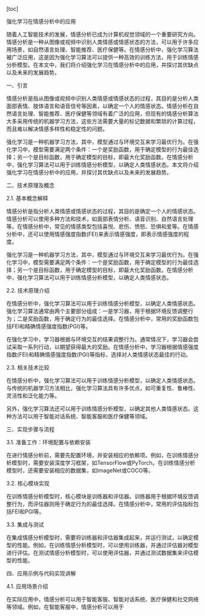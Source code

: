 
[toc]                    
                
                
强化学习在情感分析中的应用

随着人工智能技术的发展，情感分析已成为计算机视觉领域的一个重要研究方向。情感分析是一种从图像或视频中识别人类情感或情感状态的方法，可以用于许多应用场景，如自然语言处理、智能推荐、医疗保健等。在情感分析中，强化学习算法被广泛应用，这是因为强化学习算法可以提供一种高效的训练方法，用于训练情感分析模型。在本文中，我们将介绍强化学习在情感分析中的应用，并探讨其优缺点以及未来的发展趋势。

一、引言

情感分析是指从图像或视频中识别人类情感或情感状态的过程，其目的是分析人类面部表情、肢体语言和语音信号等因素，以确定一个人的情感状态。情感分析在自然语言处理、智能推荐、医疗保健等领域有着广泛的应用，但现有的情感分析算法大多采用传统的机器学习方法，这些方法需要大量的标记数据和繁琐的计算过程，而且难以解决情感多样性和稳定性的问题。

强化学习是一种机器学习方法，其中，模型通过与环境交互来学习最优行为。在强化学习中，模型需要满足两个条件：一个是奖励函数，用于确定模型的行为最佳选择；另一个是目标函数，用于确定模型的目标，即最大化奖励函数。在情感分析中，强化学习算法可以用于训练情感分析模型，以确定人类情感状态。本文将介绍强化学习在情感分析中的应用，并探讨其优缺点以及未来的发展趋势。

二、技术原理及概念

2.1. 基本概念解释

情感分析是指分析人类情感或情感状态的过程，其目的是确定一个人的情感状态。情感分析可以使用多种方法和技术，如面部表情分析、语音识别、自然语言处理等。在情感分析中，常见的情感类型包括喜悦、悲伤、愤怒、恐惧和爱等。在情感分析中，还可以使用情感强度指数(FEI)来表示情感强度，即表示情感强度的程度。

强化学习是一种机器学习方法，其中，模型通过与环境交互来学习最优行为。在强化学习中，模型需要满足两个条件：一个是奖励函数，用于确定模型的行为最佳选择；另一个是目标函数，用于确定模型的目标，即最大化奖励函数。在情感分析中，强化学习算法可以用于训练情感分析模型，以确定人类情感状态。

2.2. 技术原理介绍

在情感分析中，强化学习算法可以用于训练情感分析模型，以确定人类情感状态。强化学习算法通常由两个主要部分组成：一是学习器，用于根据环境反馈调整行为；二是奖励函数，用于确定行为的最佳选择。在情感分析中，常用的奖励函数包括FEI和精确情感强度指数(PGI)等。

在强化学习中，学习器根据与环境交互的结果调整行为。通常情况下，学习器会尝试采取一系列行动，以期望获得最大的奖励。在情感分析中，学习器根据情感强度指数(FEI)和精确情感强度指数(PGI)等指标，选择对人类情感状态最佳的行动。

2.3. 相关技术比较

在情感分析中，强化学习算法可以用于训练情感分析模型，以确定人类情感状态。与传统的机器学习方法相比，强化学习算法具有许多优点，如可重复性、鲁棒性、灵活性和泛化能力等。

另外，强化学习算法还可以用于训练情感分析模型，以确定其他人类情感状态。这种方法可以用于智能对话系统、智能客服和医疗保健等领域。

三、实现步骤与流程

3.1. 准备工作：环境配置与依赖安装

在进行情感分析前，需要先配置环境，并安装相应的依赖项。例如，在训练情感分析模型时，需要安装深度学习框架，如TensorFlow或PyTorch。在训练情感分析模型时，还需要安装相应的数据集，如ImageNet或COCO等。

3.2. 核心模块实现

在训练情感分析模型时，核心模块是训练器和评估器。训练器用于根据环境反馈调整行为，而评估器则用于确定行为的最佳选择。在情感分析中，常用的评估指标包括FEI和PGI等。

3.3. 集成与测试

在集成情感分析模型时，需要将训练器和评估器集成起来，并运行测试，以确定模型的性能。例如，在训练情感分析模型时，可以使用训练器，并通过评估器对模型进行评估。在测试情感分析模型时，可以使用评估器，并通过测试数据集来评估模型的性能。

四、应用示例与代码实现讲解

4.1. 应用场景介绍

在实际应用中，情感分析可以用于智能客服、智能对话系统、医疗保健和社交网络等领域。例如，在智能客服中，情感分析可以用于

